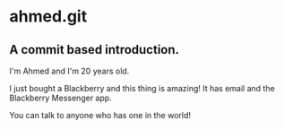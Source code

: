 ahmed.git
======

A commit based introduction.
-------


I'm Ahmed and I'm 20 years old.

I just bought a Blackberry and this thing is amazing!
It has email and the Blackberry Messenger app. 

You can talk to anyone who has one in the world!